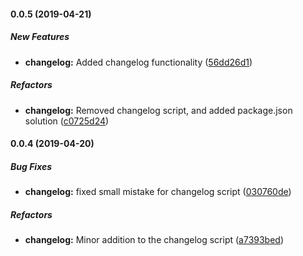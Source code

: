#### 0.0.5 (2019-04-21)

##### New Features

* **changelog:**  Added changelog functionality ([56dd26d1](https://github.com/formaal/principles/commit/56dd26d1f214044fde40090d9f7d0bb38b46a92c))

##### Refactors

* **changelog:**  Removed changelog script, and added package.json solution ([c0725d24](https://github.com/formaal/principles/commit/c0725d2432699bf6ad69650add42f76e8f98073a))

#### 0.0.4 (2019-04-20)

##### Bug Fixes

* **changelog:**  fixed small mistake for changelog script ([030760de](https://github.com/formaal/principles/commit/030760dea2ca7742b43f0baa2fb4500673115f0e))

##### Refactors

* **changelog:**  Minor addition to the changelog script ([a7393bed](https://github.com/formaal/principles/commit/a7393bed7e487c45f2b1cf8d57f3668ddc4e4e3d))
